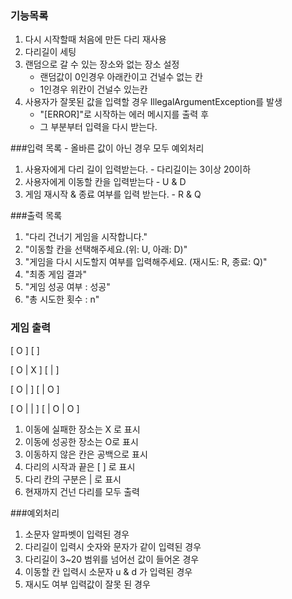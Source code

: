 ### 기능목록
1. 다시 시작할때 처음에 만든 다리 재사용
2. 다리길이 세팅
3. 랜덤으로 갈 수 있는 장소와 없는 장소 설정
   - 랜덤값이 0인경우 아래칸이고 건널수 없는 칸
   - 1인경우 위칸이 건널수 있는칸
4. 사용자가 잘못된 값을 입력할 경우 IllegalArgumentException를 발생
   - "[ERROR]"로 시작하는 에러 메시지를 출력 후 
   - 그 부분부터 입력을 다시 받는다.

###입력 목록 - 올바른 값이 아닌 경우 모두 예외처리
1. 사용자에게 다리 길이 입력받는다.
        - 다리길이는 3이상 20이하
2. 사용자에게 이동할 칸을 입력받는다 
        - U & D
3. 게임 재시작 & 종료 여부를 입력 받는다.
        - R & Q

###출력 목록
1. "다리 건너기 게임을 시작합니다."
2. "이동할 칸을 선택해주세요.(위: U, 아래: D)"
3. "게임을 다시 시도할지 여부를 입력해주세요. (재시도: R, 종료: Q)"
4. "최종 게임 결과"
5. "게임 성공 여부 : 성공"
6. "총 시도한 횟수 : n"

### 게임 출력
[ O ]
[   ]

[ O | X ]
[   |   ]

[ O |   ]
[   | O ]

[ O |   |   ]
[   | O | O ]

1. 이동에 실패한 장소는 X 로 표시
2. 이동에 성공한 장소는 O로 표시
3. 이동하지 않은 칸은 공백으로 표시
4. 다리의 시작과 끝은 [  ] 로 표시
5. 다리 칸의 구분은 | 로 표시
6. 현재까지 건넌 다리를 모두 출력

###예외처리
1. 소문자 알파벳이 입력된 경우
2. 다리길이 입력시 숫자와 문자가 같이 입력된 경우
3. 다리길이 3~20 범위를 넘어선 값이 들어온 경우
4. 이동할 칸 입력시 소문자 u & d 가 입력된 경우
5. 재시도 여부 입력값이 잘못 된 경우